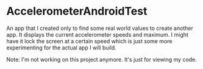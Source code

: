 AccelerometerAndroidTest
========================

An app that I created only to find some real world values to create another app. It displays the current accelerometer speeds and maximum. I might have it lock the screen at a certain speed which is just some more experimenting for the actual app I will build. 


Note: I'm not working on this project anymore. It's just for viewing my code.
